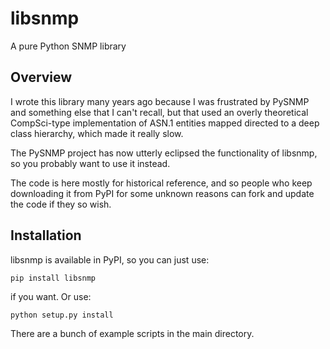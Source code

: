 # libsnmp
A pure Python SNMP library

## Overview

I wrote this library many years ago because I was frustrated by PySNMP and something else that
I can't recall, but that used an overly theoretical CompSci-type implementation of ASN.1 entities mapped
directed to a deep class hierarchy, which made it really slow.

The PySNMP project has now utterly eclipsed the functionality of libsnmp, so you probably want to use it instead.

The code is here mostly for historical reference, and so people who keep downloading it from PyPI for some
unknown reasons can fork and update the code if they so wish.

## Installation
libsnmp is available in PyPI, so you can just use:

```
pip install libsnmp
```
if you want. Or use:

```
python setup.py install
```

There are a bunch of example scripts in the main directory.
